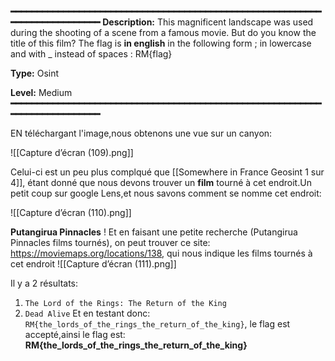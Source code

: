 
**━━━━━━━━━━━━━━━━━━━━━━━━━━━━━━━━━━━━━━━━━━━━━━━━━━━━━━━━━━━━━━━━━━━━━━━━━━━━**
**Description:** This magnificent landscape was used during the shooting of a scene from a famous movie. But do you know the title of this film? The flag is **in english** in the following form ; in lowercase and with _ instead of spaces : RM{flag}

**Type:** Osint

**Level:** Medium
**━━━━━━━━━━━━━━━━━━━━━━━━━━━━━━━━━━━━━━━━━━━━━━━━━━━━━━━━━━━━━━━━━━━━━━━━━━━━**

EN téléchargant l'image,nous obtenons une vue sur un canyon:

![[Capture d’écran (109).png]]

Celui-ci est un peu plus complqué que [[Somewhere in France  Geosint 1 sur 4]], étant donné que nous devons trouver un **film** tourné à cet endroit.Un petit coup sur google Lens,et nous savons comment se nomme cet endroit:

![[Capture d’écran (110).png]]

**Putangirua Pinnacles** ! Et en faisant une petite recherche (Putangirua Pinnacles films tournés), on peut trouver ce site: https://moviemaps.org/locations/138, qui nous indique les films tournés à cet endroit
![[Capture d’écran (111).png]]

Il y a 2 résultats:
1) `The Lord of the Rings: The Return of the King`
2) `Dead Alive`
Et en testant donc: `RM{the_lords_of_the_rings_the_return_of_the_king}`, le flag est accepté,ainsi le flag est: **RM{the_lords_of_the_rings_the_return_of_the_king}**


